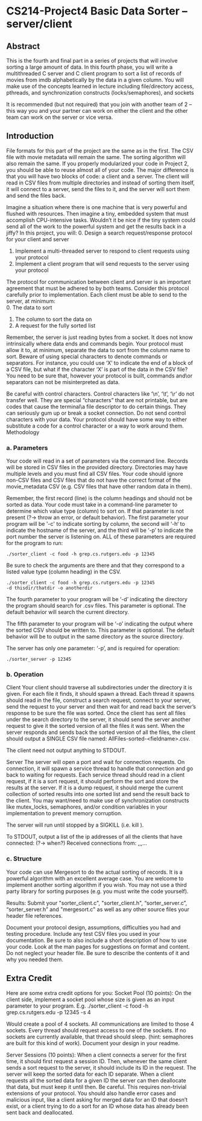 # CS214-Project4 Basic Data Sorter – server/client

 
## Abstract
This is the fourth and final part in a series of projects that will involve sorting a large amount of data. In this fourth phase, you will write a multithreaded C server and C client program to sort a list of records of movies from imdb alphabetically by the data in a given column. You will make use of the concepts learned in lecture including file/directory access, pthreads, and synchronization constructs (locks/semaphores), and sockets
 
It is recommended (but not required) that you join with another team of 2 – this way you and your partner can work on either the client and the other team can work on the server or vice versa.
 
 
## Introduction
File formats for this part of the project are the same as in the first. The CSV file with movie metadata will remain the same. The sorting algorithm will also remain the same. If you properly modularized your code in Project 2, you should be able to reuse almost all of your code. The major difference is that you will have two blocks of code: a client and a server. The client will read in CSV files from multiple directories and instead of sorting them itself, it will connect to a server, send the files to it, and the server will sort them and send the files back.
 
Imagine a situation where there is one machine that is very powerful and flushed with resources. Then imagine a tiny, embedded system that must accomplish CPU-intensive tasks. Wouldn’t it be nice if the tiny system could send all of the work to the powerful system and get the results back in a jiffy? In this project, you will:
0. Design a search request/response protocol for your client and server
1. Implement a multi-threaded server to respond to client requests using your protocol
2. Implement a client program that will send requests to the server using your protocol
 
The protocol for communication between client and server is an important agreement that must be adhered to by both teams. Consider this protocol carefully prior to implementation. Each client must be able to send to the server, at minimum:      
0. The data to sort
1. The column to sort the data on
2. A request for the fully sorted list
 
Remember, the server is just reading bytes from a socket. It does not know intrinsically where data ends and commands begin. Your protocol must allow it to, at minimum, separate the data to sort from the column name to sort. Beware of using special characters to denote commands or separators. For instance, you could use ‘X’ to indicate the end of a block of a CSV file, but what if the character ‘X’ is part of the data in the CSV file? You need to be sure that, however your protocol is built, commands and\or separators can not be misinterpreted as data.
 
Be careful with control characters. Control characters like ‘\n’, ‘\t’, ‘\r’ do not transfer well. They are special “characters” that are not printable, but are codes that cause the terminal\a file descriptor to do certain things. They can seriously gum up or break a socket connection. Do not send control characters with your data. Your protocol should have some way to either substitute a code for a control character or a way to work around them.
Methodology
### a. Parameters
Your code will read in a set of parameters via the command line. Records will be stored in CSV files in the provided directory. Directories may have multiple levels and you must find all CSV files. Your code should ignore non-CSV files and CSV files that do not have the correct format of the movie_metadata CSV (e.g. CSV files that have other random data in them).
 
Remember, the first record (line) is the column headings and should not be sorted as data. Your code must take in a command-line parameter to determine which value type (column) to sort on. If that parameter is not present (?-> throw an error, or default behavior). The first parameter your program will be '-c' to indicate sorting by column, the second will ‘-h‘ to indicate the hostname of the server, and the third will be ‘-p’ to indicate the port number the server is listening on. ALL of these parameters are required for the program to run:
 
    ./sorter_client -c food -h grep.cs.rutgers.edu -p 12345
 
Be sure to check the arguments are there and that they correspond to a listed value type (column heading) in the CSV.
 
    ./sorter_client -c food -h grep.cs.rutgers.edu -p 12345
    -d thisdir/thatdir -o anotherdir
 
The fourth parameter to your program will be ‘-d’ indicating the directory the program should search for .csv files. This parameter is optional. The default behavior will search the current directory.
 
The fifth parameter to your program will be ‘-o’ indicating the output where the sorted CSV should be written to. This parameter is optional. The default behavior will be to output in the same directory as the source directory.
 
The server has only one parameter: ‘-p’, and is required for operation:
 
    ./sorter_server -p 12345
 
 
### b. Operation
 
Client
Your client should traverse all subdirectories under the directory it is given. For each file it finds, it should spawn a thread. Each thread it spawns should read in the file, construct a search request, connect to your server, send the request to your server and then wait for and read back the server’s response to be sure the file was sorted. Once the client has sent all files under the search directory to the server, it should send the server another request to give it the sorted version of all the files it was sent. When the server responds and sends back the sorted version of all the files, the client should output a SINGLE  CSV file named:
                AllFiles-sorted-\<fieldname\>.csv.
 
The client need not output anything to STDOUT.
 
 
Server
The server will open a port and wait for connection requests. On connection, it will spawn a service thread to handle that connection and go back to waiting for requests. Each service thread should read in a client request, if it is a sort request, it should perform the sort and store the results at the server. If it is a dump request, it should merge the current collection of sorted results into one sorted list and send the result back to the client. You may want/need to make use of synchronization constructs like mutex_locks, semaphores, and/or condition variables in your implementation to prevent memory corruption.
 
The server will run until stopped by a SIGKILL (i.e. kill <pid of server>).
 
To STDOUT, output a list of the ip addresses of all the clients that have connected: (?-> when?)
Received connections from: <ipaddress>,<ipaddress>,<ipaddress>,…
 
 
### c. Structure
Your code can use Mergesort to do the actual sorting of records. It is a powerful algorithm with an excellent average case. You are welcome to implement another sorting algorithm if you wish. You may not use a third party library for sorting purposes (e.g. you must write the code yourself).
 
 
Results:
Submit your "sorter_client.c", "sorter_client.h", “sorter_server.c”, “sorter_server.h” and "mergesort.c" as well as any other source files your header file references.
 
Document your protocol design, assumptions, difficulties you had and testing procedure. Include any test CSV files you used in your documentation. Be sure to also include a short description of how to use your code. Look at the man pages for suggestions on format and content. Do not neglect your header file. Be sure to describe the contents of it and why you needed them.
 
## Extra Credit
Here are some extra credit options for you:
Socket Pool (10 points):
On the client side, implement a socket pool whose size is given as an input parameter to your program. E.g. ./sorter_client -c food -h grep.cs.rutgers.edu -p 12345 -s 4
 
Would create a pool of 4 sockets. All communications are limited to those 4 sockets. Every thread should request access to one of the sockets. If no sockets are currently available, that thread should sleep. (hint: semaphores are built for this kind of work). Document your design in your readme.
 
Server Sessions (10 points):
When a client connects a server for the first time, it should first request a session ID. Then, whenever the same client sends a sort request to the server, it should include its ID in the request. The server will keep the sorted data for each ID separate. When a client requests all the sorted data for a given ID the server can then deallocate that data, but must keep it until then. Be careful. This requires non-trivial extensions of your protocol. You should also handle error cases and malicious input, like a client asking for merged data for an ID that doesn’t exist, or a client trying to do a sort for an ID whose data has already been sent back and deallocated.